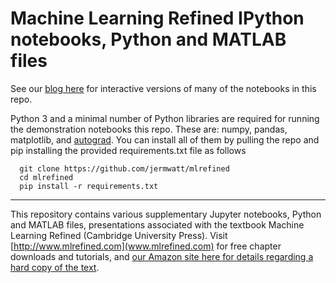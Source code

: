 # Machine Learning Refined IPython notebooks, Python and MATLAB files

See our [blog here](https://jermwatt.github.io/mlrefined/index.html) for interactive versions of many of the notebooks in this repo. 

Python 3 and a minimal number of Python libraries are required for running the demonstration notebooks this repo.  These are: numpy, pandas, matplotlib, and [autograd](https://github.com/HIPS/autograd).  You can install all of them by pulling the repo and pip installing the provided requirements.txt file as follows

      git clone https://github.com/jermwatt/mlrefined
      cd mlrefined
      pip install -r requirements.txt
        
- - -
This repository contains various supplementary Jupyter notebooks, Python and MATLAB files, presentations associated with the textbook Machine Learning Refined (Cambridge University Press). Visit [http://www.mlrefined.com](www.mlrefined.com) for free chapter downloads and tutorials, and [our Amazon site here for details regarding a hard copy of the text](https://www.amazon.com/Machine-Learning-Refined-Foundations-Applications/dp/1107123526/ref=sr_1_1?ie=UTF8&qid=1471025359&sr=8-1&keywords=machine+learning+refined).
